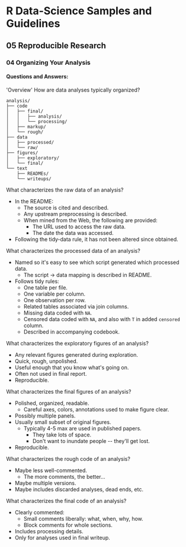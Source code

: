 # R Data-Science Samples and Guidelines
## 05 Reproducible Research
### 04 Organizing Your Analysis
#### Questions and Answers:


'Overview'
How are data analyses typically organized?

```
analysis/
├── code
│   ├── final/
│   │   ├── analysis/
│   │   └── processing/
│   ├── markup/
│   └── rough/
├── data
│   ├── processed/
│   └── raw/
├── figures/
│   ├── exploratory/
│   └── final/
└── text
    ├── READMEs/
    └── writeups/
```



What characterizes the raw data of an analysis?

- In the README:
    - The source is cited and described.
    - Any upstream preprocessing is described.
    - When mined from the Web, the following are provided:
        - The URL used to access the raw data.
        - The date the data was accessed.
- Following the tidy-data rule, it has not been altered since obtained.



What characterizes the processed data of an analysis?

- Named so it's easy to see which script generated which processed data.
    - The script -> data mapping is described in README.
- Follows tidy rules:
    - One table per file.
    - One variable per column.
    - One observation per row.
    - Related tables associated via join columns.
    - Missing data coded with `NA`.
    - Censored data coded with `NA`, and also with `T` in added `censored` column.
    - Described in accompanying codebook.



What characterizes the exploratory figures of an analysis?

- Any relevant figures generated during exploration.
- Quick, rough, unpolished.
- Useful enough that you know what's going on.
- Often not used in final report.
- Reproducible.



What characterizes the final figures of an analysis?

- Polished, organized,  readable.
    - Careful axes, colors, annotations used to make figure clear.
- Possibly multiple panels.
- Usually small subset of original figures.
    - Typically 4-5 max are used in published papers.
        - They take lots of space.
        - Don't want to inundate people -- they'll get lost.
- Reproducible.



What characterizes the rough code of an analysis?

- Maybe less well-commented.
    - The more comments, the better...
- Maybe multiple versions.
- Maybe includes discarded analyses, dead ends, etc.



What characterizes the final code of an analysis?

- Clearly commented:
    - Small comments liberally: what, when, why, how.
    - Block comments for whole sections.
- Includes processing details.
- Only for analyses used in final writeup.
